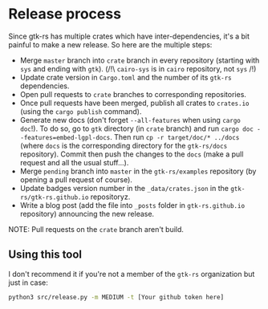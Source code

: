 # Release process

Since gtk-rs has multiple crates which have inter-dependencies, it's a bit painful to make a new release. So here are the multiple steps:

 * Merge `master` branch into `crate` branch in every repository (starting with `sys` and ending with `gtk`). (/!\ `cairo-sys` is in `cairo` repository, not `sys` /!\)
 * Update crate version in `Cargo.toml` and the number of its `gtk-rs` dependencies.
 * Open pull requests to `crate` branches to corresponding repositories.
 * Once pull requests have been merged, publish all crates to `crates.io` (using the `cargo publish` command).
 * Generate new docs (don't forget `--all-features` when using `cargo doc`!). To do so, go to `gtk` directory (in `crate` branch) and run `cargo doc --features=embed-lgpl-docs`. Then run `cp -r target/doc/* ../docs` (where `docs` is the corresponding directory for the `gtk-rs/docs` repository). Commit then push the changes to the `docs` (make a pull request and all the usual stuff...).
 * Merge `pending` branch into `master` in the `gtk-rs/examples` repository (by opening a pull request of course).
 * Update badges version number in the `_data/crates.json` in the `gtk-rs/gtk-rs.github.io` repositoryz.
 * Write a blog post (add the file into `_posts` folder in `gtk-rs.github.io` repository) announcing the new release.

NOTE: Pull requests on the `crate` branch aren't build.

## Using this tool

I don't recommend it if you're not a member of the `gtk-rs` organization but just in case:

```bash
python3 src/release.py -m MEDIUM -t [Your github token here]
```
